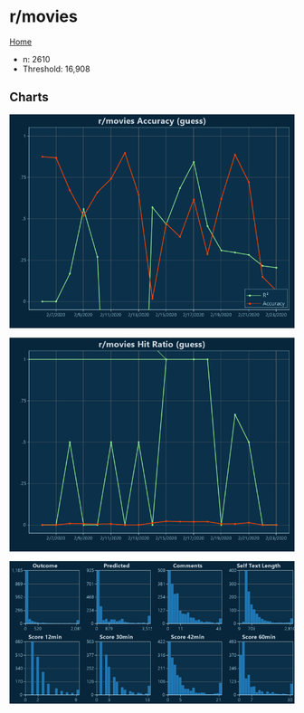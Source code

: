 # r/movies

[Home](../index.md)

* n: 2610
* Threshold: 16,908

## Charts

![r/movies R² (guess)](../images/guess_movies_Accuracy.png "r/movies R² (guess)")

![r/movies Hit Ratio (guess)](../images/guess_movies_HitRatio.png "r/movies Hit Ratio (guess)")

![r/movies Distributions (guess)](../images/guess_movies_Distributions.png "r/movies Distributions (guess)")

